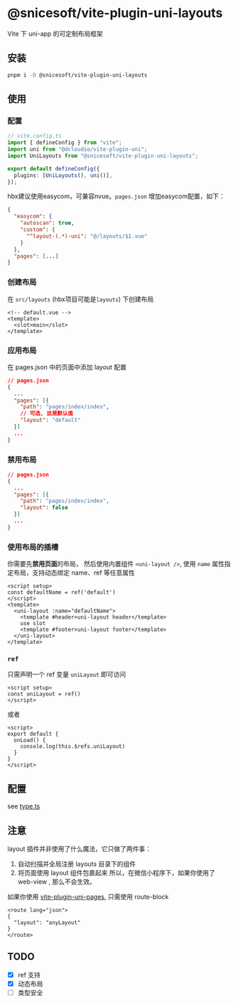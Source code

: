 # @snicesoft/vite-plugin-uni-layouts

Vite 下 uni-app 的可定制布局框架

## 安装

```bash
pnpm i -D @snicesoft/vite-plugin-uni-layouts
```

## 使用

### 配置

```ts
// vite.config.ts
import { defineConfig } from "vite";
import uni from "@dcloudio/vite-plugin-uni";
import UniLayouts from "@snicesoft/vite-plugin-uni-layouts";

export default defineConfig({
  plugins: [UniLayouts(), uni()],
});
```

hbx建议使用easycom，可兼容nvue。`pages.json` 增加easycom配置，如下：

```json
{
  "easycom": {
    "autoscan": true,
    "custom": {
      "^layout-(.*)-uni": "@/layouts/$1.vue"
    }
  },
  "pages": [...]
}
```

### 创建布局

在 `src/layouts` (hbx项目可能是`layouts`) 下创建布局

```vue
<!-- default.vue -->
<template>
  <slot>main</slot>
</template>
```

### 应用布局

在 pages.json 中的页面中添加 layout 配置

```json
// pages.json
{
  ...
  "pages": [{
    "path": "pages/index/index",
    // 可选, 这是默认值
    "layout": "default"
  }]
  ...
}
```

### 禁用布局

```json
// pages.json
{
  ...
  "pages": [{
    "path": "pages/index/index",
    "layout": false
  }]
  ...
}
```

### 使用布局的插槽

你需要先**禁用页面**的布局， 然后使用内置组件 `<uni-layout />`, 使用 `name`
属性指定布局，支持动态绑定 name、ref 等任意属性

```vue
<script setup>
const defaultName = ref('default')
</script>
<template>
  <uni-layout :name="defaultName">
    <template #header>uni-layout header</template>
    use slot
    <template #footer>uni-layout footer</template>
  </uni-layout>
</template>
```

### `ref`

只需声明一个 ref 变量 `uniLayout` 即可访问

```vue
<script setup>
const uniLayout = ref()
</script>
```

或者

```vue
<script>
export default {
  onLoad() {
    console.log(this.$refs.uniLayout)
  }
}
</script>
```

## 配置

see [type.ts](./src/types.ts)

## 注意

layout 插件并非使用了什么魔法，它只做了两件事：

1. 自动扫描并全局注册 layouts 目录下的组件
2. 将页面使用 layout 组件包裹起来 所以，在微信小程序下，如果你使用了 web-view ,
   那么不会生效。

如果你使用
[vite-plugin-uni-pages](https://github.com/uni-helper/vite-plugin-uni-pages),
只需使用 route-block

```vue
<route lang="json">
{
  "layout": "anyLayout"
}
</route>
```

## TODO

- [x] ref 支持
- [x] 动态布局
- [ ] 类型安全
